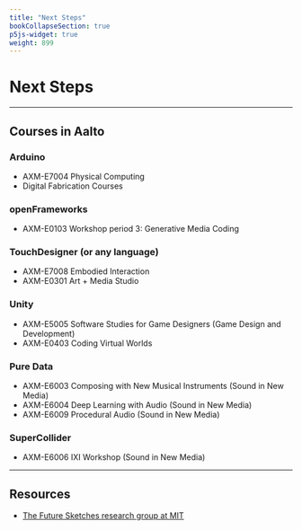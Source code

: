 ```yaml
---
title: "Next Steps"
bookCollapseSection: true
p5js-widget: true
weight: 899
---
```


# Next Steps

---

## Courses in Aalto

### Arduino

- AXM-E7004 Physical Computing
- Digital Fabrication Courses

### openFrameworks

- AXM-E0103 Workshop period 3: Generative Media Coding

### TouchDesigner (or any language)

- AXM-E7008 Embodied Interaction
- AXM-E0301 Art + Media Studio

### Unity

- AXM-E5005 Software Studies for Game Designers (Game Design and Development)
- AXM-E0403 Coding Virtual Worlds

### Pure Data

- AXM-E6003 Composing with New Musical Instruments (Sound in New Media)
- AXM-E6004 Deep Learning with Audio (Sound in New Media)
- AXM-E6009 Procedural Audio (Sound in New Media)

### SuperCollider

- AXM-E6006 IXI Workshop (Sound in New Media)

---

## Resources

- [The Future Sketches research group at MIT](https://www.media.mit.edu/groups/future-sketches/overview/)